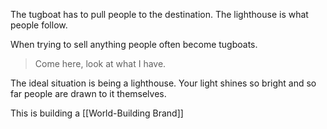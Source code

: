 The tugboat has to pull people to the destination. The lighthouse is what people follow.

When trying to sell anything people often become tugboats. 

> Come here, look at what I have.

The ideal situation is being a lighthouse. Your light shines so bright and so far people are drawn to it themselves. 

This is building a [[World-Building Brand]]
